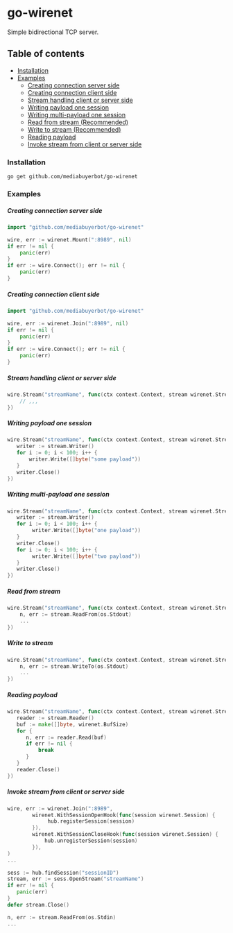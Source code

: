 # go-wirenet
Simple bidirectional TCP server.

## Table of contents
- [Installation](#installation)
- [Examples](#examples)
    + [Creating connection server side](#creating-connection-server-side)
    + [Creating connection client side](#creating-connection-client-side)
    + [Stream handling client or server side](#stream-handling-client-or-server-side)
    + [Writing payload one session](#writing-payload-one-session)
    + [Writing multi-payload one session](#writing-multi-payload-one-session)  
    + [Read from stream (Recommended)](#read-from-stream)
    + [Write to stream (Recommended)](#write-to-stream)
    + [Reading payload ](#reading-payload)
    + [Invoke stream from client or server side](#invoke-stream-from-client-or-server-side)

### Installation
```ssh
go get github.com/mediabuyerbot/go-wirenet
```

### Examples
##### Creating connection server side
```go
import "github.com/mediabuyerbot/go-wirenet"

wire, err := wirenet.Mount(":8989", nil)
if err != nil {
    panic(err)
}
if err := wire.Connect(); err != nil {
    panic(err)
}
```

##### Creating connection client side
```go
import "github.com/mediabuyerbot/go-wirenet"

wire, err := wirenet.Join(":8989", nil)
if err != nil {
    panic(err)
}
if err := wire.Connect(); err != nil {
	panic(err)
}
```

##### Stream handling client or server side
```go
wire.Stream("streamName", func(ctx context.Context, stream wirenet.Stream) {
    // ,,,  
})
```

##### Writing payload one session
```go
wire.Stream("streamName", func(ctx context.Context, stream wirenet.Stream) {
   writer := stream.Writer()
   for i := 0; i < 100; i++ {
       writer.Write([]byte("some payload"))
   }
   writer.Close()
})
```

##### Writing multi-payload one session
```go
wire.Stream("streamName", func(ctx context.Context, stream wirenet.Stream) {
   writer := stream.Writer()
   for i := 0; i < 100; i++ {
   	    writer.Write([]byte("one payload"))
   }
   writer.Close()
   for i := 0; i < 100; i++ {
   	    writer.Write([]byte("two payload"))
   }
   writer.Close()
})
```

##### Read from stream
```go
wire.Stream("streamName", func(ctx context.Context, stream wirenet.Stream) {
	n, err := stream.ReadFrom(os.Stdout)
    ...
})
```

##### Write to stream
```go
wire.Stream("streamName", func(ctx context.Context, stream wirenet.Stream) {
    n, err := stream.WriteTo(os.Stdout) 
    ...
})
```

##### Reading payload 
```go
wire.Stream("streamName", func(ctx context.Context, stream wirenet.Stream) {
   reader := stream.Reader()
   buf := make([]byte, wirenet.BufSize)
   for {
      n, err := reader.Read(buf)
      if err != nil {
      	  break
      } 
   }
   reader.Close() 
})
```

##### Invoke stream from client or server side
```go
wire, err := wirenet.Join(":8989",
		wirenet.WithSessionOpenHook(func(session wirenet.Session) {
		     hub.registerSession(session)	
		}),
        wirenet.WithSessionCloseHook(func(session wirenet.Session) {
            hub.unregisterSession(session)
        }),
)
...

sess := hub.findSession("sessionID")
stream, err := sess.OpenStream("streamName")
if err != nil {
   panic(err)
}
defer stream.Close() 

n, err := stream.ReadFrom(os.Stdin)
...
```




